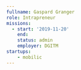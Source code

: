 ```yaml
---
fullname: Gaspard Granger
role: Intrapreneur
missions: 
  - start: '2019-11-20'
    end: 
    status: admin
    employer: DGITM
startups: 
    - mobilic
---
```

